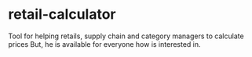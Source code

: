 # retail-calculator
Tool for helping retails, supply chain and category managers to calculate prices
But, he is available for everyone how is interested in.
